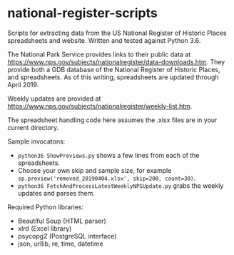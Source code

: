 # national-register-scripts
Scripts for extracting data from the US National Register of Historic Places spreadsheets and website. Written
and tested against Python 3.6.

The National Park Service provides links to their public data at https://www.nps.gov/subjects/nationalregister/data-downloads.htm. They provide both a GDB database of the National Register of Historic Places, and spreadsheets. As of
this writing, spreadsheets are updated through April 2019. 

Weekly updates are provided at https://www.nps.gov/subjects/nationalregister/weekly-list.htm.

The spreadsheet handling code here assumes the .xlsx files are in your current directory.

Sample invocatons:
* `python36 ShowPreviews.py` shows a few lines from each of the spreadsheets.
* Choose your own skip and sample size, for example `sp.preview('removed_20190404.xlsx', skip=200, count=30)`.
* `python36 FetchAndProcessLatestWeeklyNPSUpdate.py` grabs the weekly updates and parses them.

Required Python libraries:
* Beautiful Soup (HTML parser)
* xlrd (Excel library)
* psycopg2 (PostgreSQL interface)
* json, urllib, re, time, datetime

